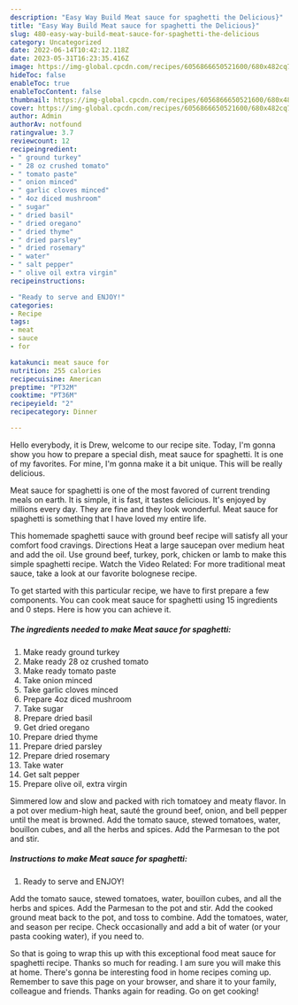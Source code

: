 ```yaml
---
description: "Easy Way Build Meat sauce for spaghetti the Delicious}"
title: "Easy Way Build Meat sauce for spaghetti the Delicious}"
slug: 480-easy-way-build-meat-sauce-for-spaghetti-the-delicious
category: Uncategorized
date: 2022-06-14T10:42:12.118Z
date: 2023-05-31T16:23:35.416Z
image: https://img-global.cpcdn.com/recipes/6056866650521600/680x482cq70/meat-sauce-for-spaghetti-recipe-main-photo.jpg
hideToc: false
enableToc: true
enableTocContent: false
thumbnail: https://img-global.cpcdn.com/recipes/6056866650521600/680x482cq70/meat-sauce-for-spaghetti-recipe-main-photo.jpg
cover: https://img-global.cpcdn.com/recipes/6056866650521600/680x482cq70/meat-sauce-for-spaghetti-recipe-main-photo.jpg
author: Admin
authorAv: notfound
ratingvalue: 3.7
reviewcount: 12
recipeingredient:
- " ground turkey"
- " 28 oz crushed tomato"
- " tomato paste"
- " onion minced"
- " garlic cloves minced"
- " 4oz diced mushroom"
- " sugar"
- " dried basil"
- " dried oregano"
- " dried thyme"
- " dried parsley"
- " dried rosemary"
- " water"
- " salt pepper"
- " olive oil extra virgin"
recipeinstructions:

- "Ready to serve and ENJOY!"
categories:
- Recipe
tags:
- meat
- sauce
- for

katakunci: meat sauce for 
nutrition: 255 calories
recipecuisine: American
preptime: "PT32M"
cooktime: "PT36M"
recipeyield: "2"
recipecategory: Dinner

---
```



Hello everybody, it is Drew, welcome to our recipe site. Today, I'm gonna show you how to prepare a special dish, meat sauce for spaghetti. It is one of my favorites. For mine, I'm gonna make it a bit unique. This will be really delicious.

Meat sauce for spaghetti is one of the most favored of current trending meals on earth. It is simple, it is fast, it tastes delicious. It's enjoyed by millions every day. They are fine and they look wonderful. Meat sauce for spaghetti is something that I have loved my entire life.

This homemade spaghetti sauce with ground beef recipe will satisfy all your comfort food cravings. Directions Heat a large saucepan over medium heat and add the oil. Use ground beef, turkey, pork, chicken or lamb to make this simple spaghetti recipe. Watch the Video Related: For more traditional meat sauce, take a look at our favorite bolognese recipe.


To get started with this particular recipe, we have to first prepare a few components. You can cook meat sauce for spaghetti using 15 ingredients and 0 steps. Here is how you can achieve it.

<!--inarticleads1-->

##### The ingredients needed to make Meat sauce for spaghetti:

1. Make ready  ground turkey
1. Make ready  28 oz crushed tomato
1. Make ready  tomato paste
1. Take  onion minced
1. Take  garlic cloves minced
1. Prepare  4oz diced mushroom
1. Take  sugar
1. Prepare  dried basil
1. Get  dried oregano
1. Prepare  dried thyme
1. Prepare  dried parsley
1. Prepare  dried rosemary
1. Take  water
1. Get  salt pepper
1. Prepare  olive oil, extra virgin


Simmered low and slow and packed with rich tomatoey and meaty flavor. In a pot over medium-high heat, sauté the ground beef, onion, and bell pepper until the meat is browned. Add the tomato sauce, stewed tomatoes, water, bouillon cubes, and all the herbs and spices. Add the Parmesan to the pot and stir. 

<!--inarticleads2-->

##### Instructions to make Meat sauce for spaghetti:


1. Ready to serve and ENJOY!

Add the tomato sauce, stewed tomatoes, water, bouillon cubes, and all the herbs and spices. Add the Parmesan to the pot and stir. Add the cooked ground meat back to the pot, and toss to combine. Add the tomatoes, water, and season per recipe. Check occasionally and add a bit of water (or your pasta cooking water), if you need to. 

So that is going to wrap this up with this exceptional food meat sauce for spaghetti recipe. Thanks so much for reading. I am sure you will make this at home. There's gonna be interesting food in home recipes coming up. Remember to save this page on your browser, and share it to your family, colleague and friends. Thanks again for reading. Go on get cooking!
